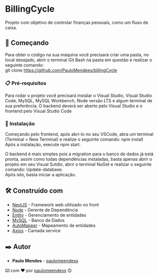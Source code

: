 # BillingCycle

Projeto com objetivo de controlar finanças pessoais, como um fluxo de caixa.

## 🚀 Começando

Para obter o código na sua máquina você precisará criar uma pasta, no local desejado, abrir o terminal Git Bash na pasta em questão e realizar o seguinte comando:<br>
git clone https://github.com/PauloMendees/billingCycle

### 📋 Pré-requisitos

Para rodar o projeto você precisará instalar o Visual Studio, Visual Studio Code, MySQL, MySQL Workbench, Node versão LTS e algum terminal de sua preferência.
O backend deverá ser aberto pelo Visual Studio e o frontend pelo Visual Studio Code

### 🔧 Instalação

Começando pelo frontend, após abri-lo no seu VSCode, abra um terminal (Terminal > New Terminal) e realize o seguinte comando: npm install<br>
Após a instalação, execute npm start. <br>

O backend é mais simples pois a migration para o banco de dados já está pronta, assim como todas dependências instaladas, basta apenas abrir o projeto em seu Visual Sutdio, abrir o terminal NuGet e realizar o seguinte comando: Update-database.<br>
Após isto, basta iniciar a aplicação.

## 🛠️ Construído com

* [NextJS](https://nextjs.org/) - Framework web utilizado no front
* [Node](https://nodejs.org/en/) - Gerente de Dependência
* [Entity](https://entityframework.net/) - Gerenciamento de entidades
* [MySQL](https://www.mysql.com/) - Banco de Dados
* [AutoMapper](https://automapper.org/) - Mapeamento de entidades
* [Axios](https://axios-http.com/docs/intro) - Camada service

## ✒️ Autor

* **Paulo Mendes** - [paulomeendess](https://gist.github.com/PauloMendees)


⌨️ com ❤️ por [paulomeendess](https://gist.github.com/PauloMendees) 😊

